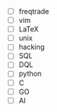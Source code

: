 - [ ] freqtrade
- [ ] vim
- [ ] LaTeX
- [ ] unix
- [ ] hacking
- [ ] SQL
- [ ] DQL
- [ ] python
- [ ] C
- [ ] GO
- [ ] AI